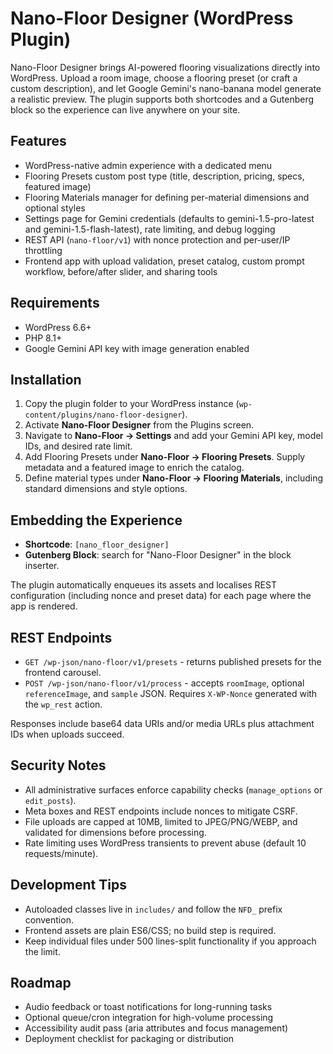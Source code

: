 # Nano-Floor Designer (WordPress Plugin)

Nano-Floor Designer brings AI-powered flooring visualizations directly into WordPress. Upload a room image, choose a flooring preset (or craft a custom description), and let Google Gemini's nano-banana model generate a realistic preview. The plugin supports both shortcodes and a Gutenberg block so the experience can live anywhere on your site.

## Features
- WordPress-native admin experience with a dedicated menu
- Flooring Presets custom post type (title, description, pricing, specs, featured image)
- Flooring Materials manager for defining per-material dimensions and optional styles
- Settings page for Gemini credentials (defaults to gemini-1.5-pro-latest and gemini-1.5-flash-latest), rate limiting, and debug logging
- REST API (`nano-floor/v1`) with nonce protection and per-user/IP throttling
- Frontend app with upload validation, preset catalog, custom prompt workflow, before/after slider, and sharing tools

## Requirements
- WordPress 6.6+
- PHP 8.1+
- Google Gemini API key with image generation enabled

## Installation
1. Copy the plugin folder to your WordPress instance (`wp-content/plugins/nano-floor-designer`).
2. Activate **Nano-Floor Designer** from the Plugins screen.
3. Navigate to **Nano-Floor -> Settings** and add your Gemini API key, model IDs, and desired rate limit.
4. Add Flooring Presets under **Nano-Floor -> Flooring Presets**. Supply metadata and a featured image to enrich the catalog.
5. Define material types under **Nano-Floor -> Flooring Materials**, including standard dimensions and style options.

## Embedding the Experience
- **Shortcode**: `[nano_floor_designer]`
- **Gutenberg Block**: search for "Nano-Floor Designer" in the block inserter.

The plugin automatically enqueues its assets and localises REST configuration (including nonce and preset data) for each page where the app is rendered.

## REST Endpoints
- `GET /wp-json/nano-floor/v1/presets` - returns published presets for the frontend carousel.
- `POST /wp-json/nano-floor/v1/process` - accepts `roomImage`, optional `referenceImage`, and `sample` JSON. Requires `X-WP-Nonce` generated with the `wp_rest` action.

Responses include base64 data URIs and/or media URLs plus attachment IDs when uploads succeed.

## Security Notes
- All administrative surfaces enforce capability checks (`manage_options` or `edit_posts`).
- Meta boxes and REST endpoints include nonces to mitigate CSRF.
- File uploads are capped at 10MB, limited to JPEG/PNG/WEBP, and validated for dimensions before processing.
- Rate limiting uses WordPress transients to prevent abuse (default 10 requests/minute).

## Development Tips
- Autoloaded classes live in `includes/` and follow the `NFD_` prefix convention.
- Frontend assets are plain ES6/CSS; no build step is required.
- Keep individual files under 500 lines-split functionality if you approach the limit.

## Roadmap
- Audio feedback or toast notifications for long-running tasks
- Optional queue/cron integration for high-volume processing
- Accessibility audit pass (aria attributes and focus management)
- Deployment checklist for packaging or distribution
